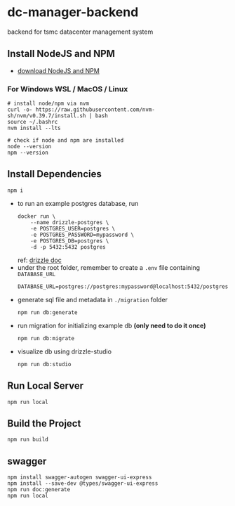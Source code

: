# dc-manager-backend

backend for tsmc datacenter management system

## Install NodeJS and NPM

-   [download NodeJS and NPM](https://nodejs.org/zh-tw/download)

### For Windows WSL / MacOS / Linux

```shell
# install node/npm via nvm
curl -o- https://raw.githubusercontent.com/nvm-sh/nvm/v0.39.7/install.sh | bash
source ~/.bashrc
nvm install --lts
```

```shell
# check if node and npm are installed
node --version
npm --version
```

## Install Dependencies

```shell
npm i
```

-   to run an example postgres database, run
    ```shell
    docker run \
        --name drizzle-postgres \
        -e POSTGRES_USER=postgres \
        -e POSTGRES_PASSWORD=mypassword \
        -e POSTGRES_DB=postgres \
        -d -p 5432:5432 postgres
    ```
    ref: [drizzle doc](https://orm.drizzle.team/docs/guides/postgresql-local-setup)
-   under the root folder, remember to create a `.env` file containing `DATABASE_URL`
    ```shell
    DATABASE_URL=postgres://postgres:mypassword@localhost:5432/postgres
    ```

*   generate sql file and metadata in `./migration` folder
    ```shell
    npm run db:generate
    ```

*   run migration for initializing example db **(only need to do it once)**
    ```shell
    npm run db:migrate
    ```

*   visualize db using drizzle-studio
    ```shell
    npm run db:studio
    ```

## Run Local Server

```shell
npm run local
```

## Build the Project

```shell
npm run build
```



## swagger

```shell
npm install swagger-autogen swagger-ui-express  
npm install --save-dev @types/swagger-ui-express
npm run doc:generate
npm run local
```